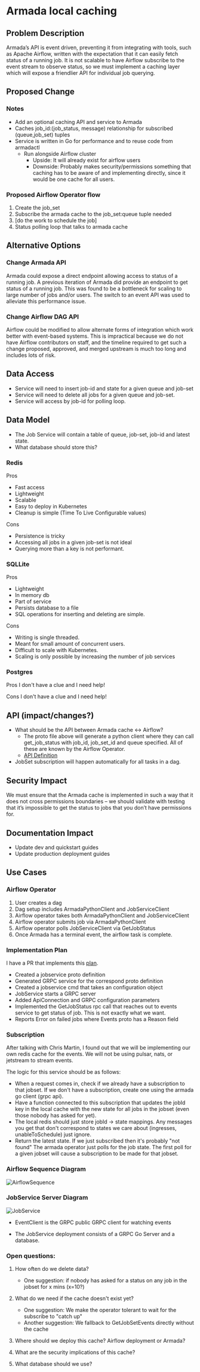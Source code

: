 # Armada local caching

## Problem Description
Armada’s API is event driven, preventing it from integrating with tools, such as Apache Airflow, written with the expectation that it can easily fetch status of a running job. It is not scalable to have Airflow subscribe to the event stream to observe status, so we must implement a caching layer which will expose a friendlier API for individual job querying.

## Proposed Change
### Notes
- Add an optional caching API and service to Armada
- Caches job_id:(job_status, message) relationship for subscribed (queue,job_set) tuples
- Service is written in Go for performance and to reuse code from armadactl
  - Run alongside Airflow cluster
    - Upside: It will already exist for airflow users
    - Downside: Probably makes security/permissions something that caching has to be aware of and implementing directly, since it would be one cache for all users.

### Proposed Airflow Operator flow
1. Create the job_set
2. Subscribe the armada cache to the job_set:queue tuple needed
3. [do the work to schedule the job]
4. Status polling loop that talks to armada cache

## Alternative Options

### Change Armada API
Armada could expose a direct endpoint allowing access to status of a running job.
A previous iteration of Armada did provide an endpoint to get status of a running job.  This was found to be a bottleneck for scaling to large number of jobs and/or users.  The switch to an event API was used to alleviate this performance issue.

### Change Airflow DAG API
Airflow could be modified to allow alternate forms of integration which work better with event-based systems.
This is impractical because we do not have Airflow contributors on staff, and the timeline required to get such a change proposed, approved, and merged upstream is much too long and includes lots of risk.
 
## Data Access
- Service will need to insert job-id and state for a given queue and job-set
- Service will need to delete all jobs for a given queue and job-set.
- Service will access by job-id for polling loop.
## Data Model
 - The Job Service will contain a table of queue, job-set, job-id and latest state.
 - What database should store this?
### Redis
Pros
  - Fast access
  - Lightweight
  - Scalable
  - Easy to deploy in Kubernetes
  - Cleanup is simple (Time To Live Configurable values)

Cons
  - Persistence is tricky
  - Accessing all jobs in a given job-set is not ideal
  - Querying more than a key is not performant.

### SQLLite
Pros
  - Lightweight
  - In memory db
  - Part of service
  - Persists database to a file
  - SQL operations for inserting and deleting are simple.

Cons
  - Writing is single threaded.
  - Meant for small amount of concurrent users.
  - Difficult to scale with Kubernetes.
  - Scaling is only possible by increasing the number of job services

### Postgres

Pros
  I don't have a clue and I need help!  

Cons
  I don't have a clue and I need help!

## API (impact/changes?)
- What should be the API between Armada cache <-> Airflow?
  - The proto file above will generate a python client where they can call get_job_status with job_id, job_set_id and queue specified.  All of these are known by the Airflow Operator.
  - [API Definition](https://github.com/G-Research/armada/blob/master/pkg/api/jobservice/jobservice.proto)
- JobSet subscription will happen automatically for all tasks in a dag.   

## Security Impact
We must ensure that the Armada cache is implemented in such a way that it does not cross permissions boundaries – we should validate with testing that it’s impossible to get the status to jobs that you don’t have permissions for.

## Documentation Impact
- Update dev and quickstart guides
- Update production deployment guides

## Use Cases

### Airflow Operator
1) User creates a dag
2) Dag setup includes ArmadaPythonClient and JobServiceClient
3) Airflow operator takes both ArmadaPythonClient and JobServiceClient
4) Airflow operator submits job via ArmadaPythonClient
5) Airflow operator polls JobServiceClient via GetJobStatus 
6) Once Armada has a terminal event, the airflow task is complete.

### Implementation Plan

I have a PR that implements this [plan](https://github.com/G-Research/armada/pull/1122).
- Created a jobservice proto definition
- Generated GRPC service for the correspond proto definition
- Created a jobservice cmd that takes an configuration object
- JobService starts a GRPC server
- Added ApiConnection and GRPC configuration parameters
- Implemented the GetJobStatus rpc call that reaches out to events service to get status of job. This is not exactly what we want.
- Reports Error on failed jobs where Events proto has a Reason field


### Subscription

After talking with Chris Martin, I found out that we will be implementing our own redis cache for the events.  We will not be using pulsar, nats, or jetstream to stream events.

The logic for this service should be as follows:

- When a request comes in, check if we already have a subscription to that jobset.
If we don't have a subscription, create one using the armada go client (grpc api).
- Have a function connected to this subscription that updates the jobId key in the local cache with the new state for all jobs in the jobset (even those nobody has asked for yet).  
- The local redis should just store jobId -> state mappings.  Any messages you get that don't correspond to states we care about (ingresses, unableToSchedule) just ignore.
- Return the latest state.  If we just subscribed then it's probably "not found"
The armada operator just polls for the job state. The first poll for a given jobset will cause a subscription to be made for that jobset.

### Airflow Sequence Diagram

![AirflowSequence](./airflow-sequence.svg)


### JobService Server Diagram

![JobService](./job-service.svg)

- EventClient is the GRPC public GRPC client for watching events

- The JobService deployment consists of a GRPC Go Server and a database.

### Open questions:

1) How often do we delete data?
   - One suggestion:  if nobody has asked for a status on any job in the jobset for x mins (x=10?)
2) What do we need if the cache doesn't exist yet?
   - One suggestion: We make the operator tolerant to wait for the subscribe to "catch up"
   - Another suggestion: We fallback to GetJobSetEvents directly without the cache 

3) Where should we deploy this cache?  Airflow deployment or Armada?

4) What are the security implications of this cache?

5) What database should we use?